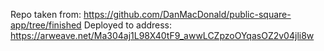 Repo taken from: https://github.com/DanMacDonald/public-square-app/tree/finished
Deployed to address: https://arweave.net/Ma304aj1L98X40tF9_awwLCZpzoOYqasOZ2v04jli8w